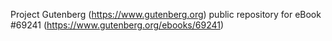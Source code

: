 Project Gutenberg (https://www.gutenberg.org) public repository for
eBook #69241 (https://www.gutenberg.org/ebooks/69241)
